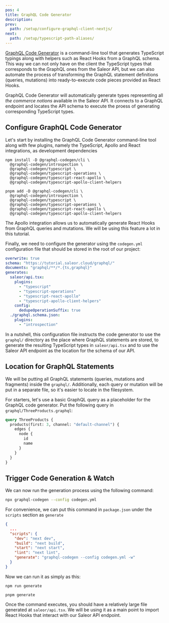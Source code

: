 ```yaml
---
pos: 4
title: GraphQL Code Generator 
description:
prev:
  path: /setup/configure-graphql-client-nextjs/
next:
  path: /setup/typescript-path-aliases/
---
```


[GraphQL Code Generator](https://www.graphql-code-generator.com/) is a command-line tool that generates TypeScript typings along with helpers such as React Hooks from a GraphQL schema. This way we can not only have on the client the TypeScript types that corresponds to the GraphQL ones from the Saleor API, but we can also automate the process of transforming the GraphQL statement definitions (queries, mutations) into ready-to-execute code pieces provided as React Hooks. 

GraphQL Code Generator will automatically generate types representing all *the commerce notions* available in the Saleor API. It connects to a GraphQL endpoint and locates the API schema to execute the proess of generating corresponding TypeScript types.

## Configure GraphQL Code Generator

Let's start by installing the GraphQL Code Generator command-line tool along with few plugins, namely the TypeScript, Apollo and React integrations, as development dependencies 

```
npm install -D @graphql-codegen/cli \
  @graphql-codegen/introspection \
  @graphql-codegen/typescript \
  @graphql-codegen/typescript-operations \
  @graphql-codegen/typescript-react-apollo \
  @graphql-codegen/typescript-apollo-client-helpers
```

```
pnpm add -D @graphql-codegen/cli \
  @graphql-codegen/introspection \
  @graphql-codegen/typescript \
  @graphql-codegen/typescript-operations \
  @graphql-codegen/typescript-react-apollo \
  @graphql-codegen/typescript-apollo-client-helpers
```

The Apollo integration allows us to automatically generate React Hooks from GraphQL queries and mutations. We will be using this feature a lot in this tutorial.

Finally, we need to configure the generator using the `codegen.yml` configuration file that should be stored in the root of our project:

```yaml
overwrite: true
schema: "https://tutorial.saleor.cloud/graphql/"
documents: "graphql/**/*.{ts,graphql}"
generates:
  saleor/api.tsx:
    plugins:
      - "typescript"
      - "typescript-operations"
      - "typescript-react-apollo"
      - "typescript-apollo-client-helpers"
    config:
      dedupeOperationSuffix: true 
  ./graphql.schema.json:
    plugins:
      - "introspection"
```

In a nutshell, this configuration file instructs the code generator to use the `graphql/` directory as the place where GraphQL statements are stored, to generate the resulting TypeScript types in `saleor/api.tsx` and to use the Saleor API endpoint as the location for the schema of our API.

## Location for GraphQL Statements

We will be putting all GraphQL statements (queries, mutations and fragments) inside the `graphql/`. Additionally, each query or mutation will be put in a separate file, so it's easier to locate in the filesystem. 

For starters, let's use a basic GraphQL query as a placeholder for the GraphQL code generator. Put the following query in `graphql/ThreeProducts.graphql`:

```graphql
query ThreeProducts {
  products(first: 3, channel: "default-channel") {
    edges {
      node {
        id
        name
      }
    }
  }
}
```

## Trigger Code Generation & Watch 

We can now run the generation process using the following command:

```bash
npx graphql-codegen --config codegen.yml 
```

For convenience, we can put this command in `package.json` under the `scripts` section as `generate`

```json
{
  ...
  "scripts": {
    "dev": "next dev",
    "build": "next build",
    "start": "next start",
    "lint": "next lint",
    "generate": "graphql-codegen --config codegen.yml -w"
  }
}
```

Now we can run it as simply as this:

```
npm run generate
```

```
pnpm generate
```

Once the command executes, you should have a relatively large file generated at `saleor/api.tsx`. We will be using it as a main point to import React Hooks that interact with our Saleor API endpoint. 





